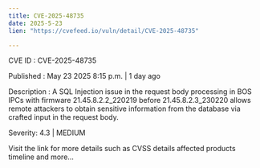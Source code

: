 ```yaml
---
title: CVE-2025-48735
date: 2025-5-23
lien: "https://cvefeed.io/vuln/detail/CVE-2025-48735"

---
```


CVE ID : CVE-2025-48735

Published :  May 23
2025
8:15 p.m. | 1 day ago

Description : A SQL Injection issue in the request body processing in BOS IPCs with firmware 21.45.8.2.2_220219 before 21.45.8.2.3_230220 allows remote attackers to obtain sensitive information from the database via crafted input in the request body.

Severity: 4.3 | MEDIUM

Visit the link for more details
such as CVSS details
affected products
timeline
and more...
